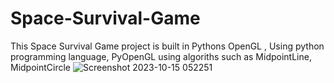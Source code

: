 
# Space-Survival-Game
This Space Survival Game project is built in Pythons OpenGL , Using python programming language, PyOpenGL using algoriths such as MidpointLine, MidpointCircle 
![Screenshot 2023-10-15 052251](https://github.com/SartajPrattoy/Space-Survival-Game/assets/68439215/4ecc432f-8bd8-4cae-9a1f-ebef327194c6)
